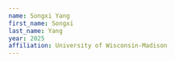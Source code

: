 ```yaml
---
name: Songxi Yang
first_name: Songxi
last_name: Yang
year: 2025
affiliation: University of Wisconsin-Madison
---
```

